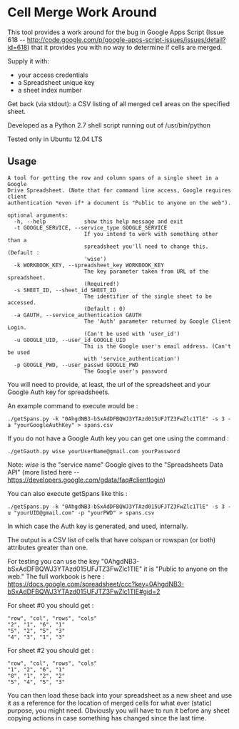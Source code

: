 Cell Merge Work Around
===================

This tool provides a work around for the bug in Google Apps Script (Issue 618 -- http://code.google.com/p/google-apps-script-issues/issues/detail?id=618) that it provides you with no way to determine if cells are merged. 

Supply it with:

- your access credentials
- a Spreadsheet unique key
- a sheet index number
 
Get back (via stdout): a CSV listing of all merged cell areas on the specified sheet.

Developed as a Python 2.7 shell script running out of /usr/bin/python

Tested only in Ubuntu 12.04 LTS

Usage
------

	A tool for getting the row and column spans of a single sheet in a Google
	Drive Spreadsheet. (Note that for command line access, Google requires client
	authentication *even if* a document is "Public to anyone on the web").

	optional arguments:
	  -h, --help            show this help message and exit
	  -t GOOGLE_SERVICE, --service_type GOOGLE_SERVICE
	                        If you intend to work with something other than a
	                        spreadsheet you'll need to change this. (Default :
	                        'wise')
	  -k WORKBOOK_KEY, --spreadsheet_key WORKBOOK_KEY
	                        The key parameter taken from URL of the spreadsheet.
	                        (Required!)
	  -s SHEET_ID, --sheet_id SHEET_ID
	                        The identifier of the single sheet to be accessed.
	                        (Default : 0)
	  -a GAUTH, --service_authentication GAUTH
	                        The 'Auth' parameter returned by Google Client Login.
	                        (Can't be used with 'user_id')
	  -u GOOGLE_UID, --user_id GOOGLE_UID
	                        Thi is the Google user's email address. (Can't be used
	                        with 'service_authentication')
	  -p GOOGLE_PWD, --user_passwd GOOGLE_PWD
	                        The Google user's password
	
You will need to provide, at least, the url of the spreadsheet and your Google Auth key for spreadsheets.

An example command to execute would be :

	./getSpans.py -k "0AhgdNB3-bSxAdDFBQWJ3YTAzd015UFJTZ3FwZlc1TlE" -s 3 -a "yourGoogleAuthKey" > spans.csv

If you do not have a Google Auth key you can get one using the command :

	./getGauth.py wise yourUserName@gmail.com yourPassword

Note:  *wise* is the "service name" Google gives to the "Spreadsheets Data API" (more listed here -- https://developers.google.com/gdata/faq#clientlogin)


You can also execute getSpans like this : 

	./getSpans.py -k "0AhgdNB3-bSxAdDFBQWJ3YTAzd015UFJTZ3FwZlc1TlE" -s 3 -u "yourUID@gmail.com" -p "yourPWD" > spans.csv
	
In which case the Auth key is generated, and used, internally.

The output is a CSV list of cells that have colspan or rowspan (or both) attributes greater than one.

For testing you can use the key "0AhgdNB3-bSxAdDFBQWJ3YTAzd015UFJTZ3FwZlc1TlE" it is "Public to anyone on the web." The full workbook is here : https://docs.google.com/spreadsheet/ccc?key=0AhgdNB3-bSxAdDFBQWJ3YTAzd015UFJTZ3FwZlc1TlE#gid=2

For sheet #0 you should get :

	"row", "col", "rows", "cols"
	"2", "1", "6", "1"
	"5", "2", "5", "3"
	"4", "3", "1", "3"

For sheet #2 you should get :

	"row", "col", "rows", "cols"
	"1", "2", "6", "1"
	"8", "1", "2", "2"
	"5", "4", "5", "3"

You can then load these back into your spreadsheet as a new sheet and use it as a reference for the location of merged cells for what ever (static) purpose, you might need.  Obviously you will have to run it before any sheet copying actions in case something has changed since the last time.




